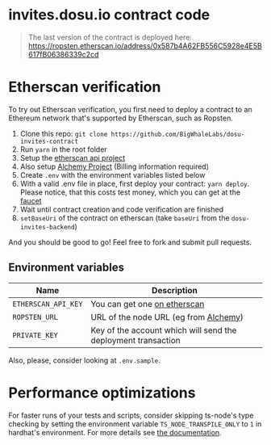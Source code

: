 # invites.dosu.io contract code

> The last version of the contract is deployed here: https://ropsten.etherscan.io/address/0x587b4A62FB556C5928e4E5B617fB06386339c2cd

# Etherscan verification

To try out Etherscan verification, you first need to deploy a contract to an Ethereum network that's supported by Etherscan, such as Ropsten.

1. Clone this repo: `git clone https://github.com/BigWhaleLabs/dosu-invites-contract`
2. Run `yarn` in the root folder
3. Setup the [etherscan api project][etherscanapi]
4. Also setup [Alchemy Project][alchemyapps] (Billing information required)
5. Create `.env` with the environment variables listed below
6. With a valid .env file in place, first deploy your contract: `yarn deploy`. Please notice, that this costs test money, which you can get at the [faucet](https://app.mycrypto.com/faucet)
7. Wait until contract creation and code verification are finished
8. `setBaseUri` of the contract on etherscan (take `baseUri` from the `dosu-invites-backend`)

And you should be good to go! Feel free to fork and submit pull requests.

## Environment variables

| Name                | Description                                                   |
| ------------------- | ------------------------------------------------------------- |
| `ETHERSCAN_API_KEY` | You can get one [on etherscan][etherscanapi]                  |
| `ROPSTEN_URL`       | URL of the node URL (eg from [Alchemy][alchemyapps])          |
| `PRIVATE_KEY`       | Key of the account which will send the deployment transaction |

Also, please, consider looking at `.env.sample`.

# Performance optimizations

For faster runs of your tests and scripts, consider skipping ts-node's type checking by setting the environment variable `TS_NODE_TRANSPILE_ONLY` to `1` in hardhat's environment. For more details see [the documentation](https://hardhat.org/guides/typescript.html#performance-optimizations).

[alchemyapps]: https://dashboard.alchemyapi.io/apps/
[etherscanapi]: https://etherscan.io/myapikey
